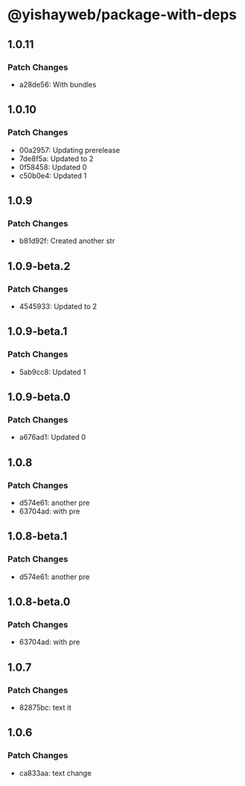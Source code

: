 # @yishayweb/package-with-deps

## 1.0.11

### Patch Changes

- a28de56: With bundles

## 1.0.10

### Patch Changes

- 00a2957: Updating prerelease
- 7de8f5a: Updated to 2
- 0f58458: Updated 0
- c50b0e4: Updated 1

## 1.0.9

### Patch Changes

- b81d92f: Created another str

## 1.0.9-beta.2

### Patch Changes

- 4545933: Updated to 2

## 1.0.9-beta.1

### Patch Changes

- 5ab9cc8: Updated 1

## 1.0.9-beta.0

### Patch Changes

- a676ad1: Updated 0

## 1.0.8

### Patch Changes

- d574e61: another pre
- 63704ad: with pre

## 1.0.8-beta.1

### Patch Changes

- d574e61: another pre

## 1.0.8-beta.0

### Patch Changes

- 63704ad: with pre

## 1.0.7

### Patch Changes

- 82875bc: text it

## 1.0.6

### Patch Changes

- ca833aa: text change
